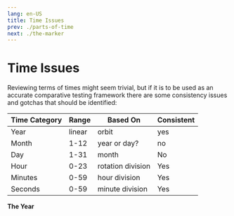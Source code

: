 ```yaml
---
lang: en-US
title: Time Issues
prev: ./parts-of-time
next: ./the-marker
---
```


# Time Issues

Reviewing terms of times might seem trivial, but if it is to be used as an accurate comparative testing framework there are some consistency issues and gotchas that should be identified:

| Time Category | Range  | Based On          | Consistent |
| ------------- | ------ | ----------------- | ---------- |
| Year          | linear | orbit             | yes        |
| Month         | 1-12   | year or day?      | no         |
| Day           | 1-31   | month             | No         |
| Hour          | 0-23   | rotation division | Yes        |
| Minutes       | 0-59   | hour division     | Yes        |
| Seconds       | 0-59   | minute division   | Yes        |

**The Year**
